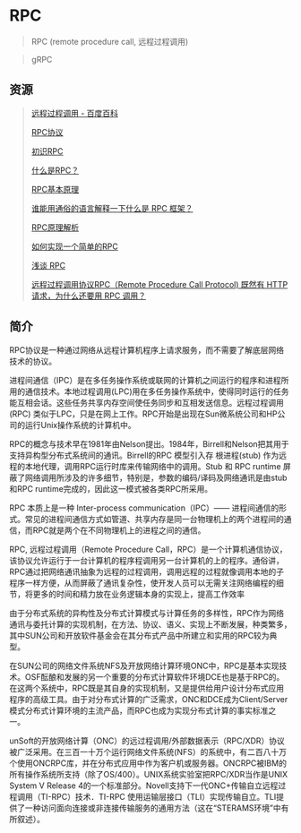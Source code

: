 # RPC

> RPC (remote procedure call, 远程过程调用)

> gRPC

## 资源

> [远程过程调用 - 百度百科](https://baike.baidu.com/item/远程过程调用/7854346)
>
> [RPC协议](https://baike.baidu.com/item/RPC协议/5019569)
>
> [初识RPC](https://blog.csdn.net/wangguohe/article/details/81536550)
>
> [什么是RPC？](https://www.jianshu.com/p/7d6853140e13)
>
> [RPC基本原理](https://www.cnblogs.com/sumuncle/p/11554904.html)
>
> [谁能用通俗的语言解释一下什么是 RPC 框架？](https://www.zhihu.com/question/25536695)
>
> [RPC原理解析](https://zhuanlan.zhihu.com/p/29857744)
>
> [如何实现一个简单的RPC](https://www.jianshu.com/p/5b90a4e70783)
>
> [浅谈 RPC](https://zhuanlan.zhihu.com/p/98423247)
>
> [远程过程调用协议RPC（Remote Procedure Call Protocol) 既然有 HTTP 请求，为什么还要用 RPC 调用？](https://www.zhihu.com/question/41609070)


## 简介

RPC协议是一种通过网络从远程计算机程序上请求服务，而不需要了解底层网络技术的协议。

进程间通信（IPC）是在多任务操作系统或联网的计算机之间运行的程序和进程所用的通信技术。本地过程调用(LPC)用在多任务操作系统中，使得同时运行的任务能互相会话。这些任务共享内存空间使任务同步和互相发送信息。远程过程调用(RPC) 类似于LPC，只是在网上工作。RPC开始是出现在Sun微系统公司和HP公司的运行Unix操作系统的计算机中。

RPC的概念与技术早在1981年由Nelson提出。1984年，Birrell和Nelson把其用于支持异构型分布式系统间的通讯。Birrell的RPC 模型引入存 根进程(stub) 作为远程的本地代理，调用RPC运行时库来传输网络中的调用。Stub 和 RPC runtime 屏蔽了网络调用所涉及的许多细节，特别是，参数的编码/译码及网络通讯是由stub和RPC runtime完成的，因此这一模式被各类RPC所采用。

RPC 本质上是一种 Inter-process communication（IPC）—— 进程间通信的形式。常见的进程间通信方式如管道、共享内存是同一台物理机上的两个进程间的通信，而RPC就是两个在不同物理机上的进程之间的通信。

RPC, 远程过程调用（Remote Procedure Call，RPC）是一个计算机通信协议，该协议允许运行于一台计算机的程序程调用另一台计算机的上的程序。通俗讲，RPC通过把网络通讯抽象为远程的过程调用，调用远程的过程就像调用本地的子程序一样方便，从而屏蔽了通讯复杂性，使开发人员可以无需关注网络编程的细节，将更多的时间和精力放在业务逻辑本身的实现上，提高工作效率




由于分布式系统的异构性及分布式计算模式与计算任务的多样性，RPC作为网络通讯与委托计算的实现机制，在方法、协议、语义、实现上不断发展，种类繁多，其中SUN公司和开放软件基金会在其分布式产品中所建立和实用的RPC较为典型。

在SUN公司的网络文件系统NFS及开放网络计算环境ONC中，RPC是基本实现技术。OSF酝酿和发展的另一个重要的分布式计算软件环境DCE也是基于RPC的。在这两个系统中，RPC既是其自身的实现机制，又是提供给用户设计分布式应用程序的高级工具。由于对分布式计算的广泛需求，ONC和DCE成为Client/Server模式分布式计算环境的主流产品，而RPC也成为实现分布式计算的事实标准之一。

unSoft的开放网络计算（ONC）的远过程调用/外部数据表示（RPC/XDR）协议被广泛采用。在三百一十万个运行网络文件系统(NFS）的系统中，有二百八十万个使用ONCRPC库，并在分布式应用中作为客户机或服务器。ONCRPC被IBM的所有操作系统所支持（除了OS/400）。UNⅨ系统实验室把RPC/XDR当作是UNⅨ System V Release 4的一个标准部分。Novell支持下一代ONC+传输自立远程过程调用（TI-RPC）技术．TI-RPC 使用运输层接口（TLI）实现传输自立。TLI提供了一种访问面向连接或非连接传输服务的通用方法（这在“STERAMS环境”中有所叙述）。




